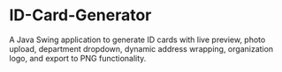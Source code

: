 # ID-Card-Generator
A Java Swing application to generate ID cards with live preview, photo upload, department dropdown, dynamic address wrapping, organization logo, and export to PNG functionality.
